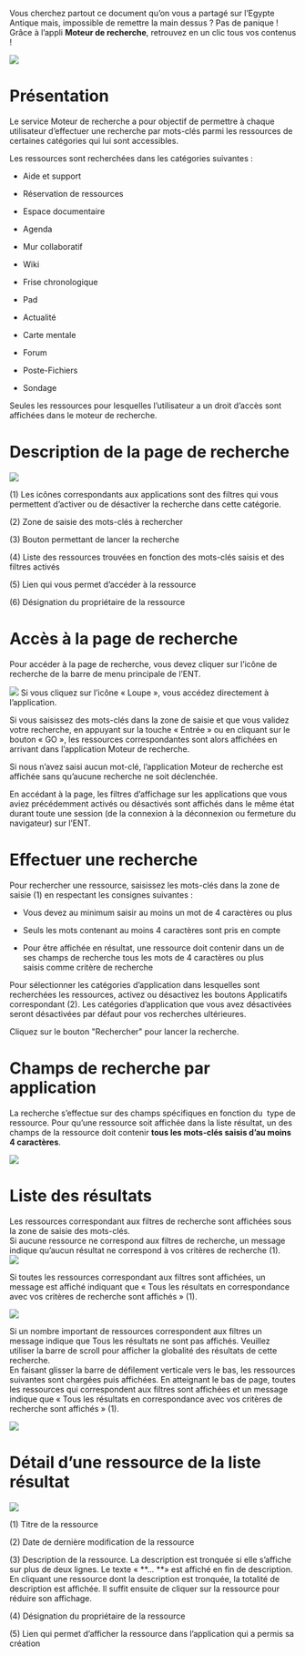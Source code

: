 Vous cherchez partout ce document qu’on vous a partagé sur l’Egypte Antique mais, impossible de remettre la main dessus ? Pas de panique ! Grâce à l’appli **Moteur de recherche**, retrouvez en un clic tous vos contenus !

![](../../wp-content/uploads/2015/03/CC-BY-NC-SA-3.0-FR-300x105.png)

Présentation
============

Le service Moteur de recherche a pour objectif de permettre à chaque utilisateur d’effectuer une recherche par mots-clés parmi les ressources de certaines catégories qui lui sont accessibles.

Les ressources sont recherchées dans les catégories suivantes :

-   Aide et support

-   Réservation de ressources

-   Espace documentaire

-   Agenda

-   Mur collaboratif

-   Wiki

-   Frise chronologique

-   Pad

-   Actualité

-   Carte mentale

-   Forum

-   Poste-Fichiers

-   Sondage

Seules les ressources pour lesquelles l’utilisateur a un droit d’accès sont affichées dans le moteur de recherche.

Description de la page de recherche
===================================

![](../../wp-content/uploads/2016/06/Presentation001.png)

(1) Les icônes correspondants aux applications sont des filtres qui vous permettent d’activer ou de désactiver la recherche dans cette catégorie.

(2) Zone de saisie des mots-clés à rechercher

(3) Bouton permettant de lancer la recherche

(4) Liste des ressources trouvées en fonction des mots-clés saisis et des filtres activés

(5) Lien qui vous permet d’accéder à la ressource

(6) Désignation du propriétaire de la ressource

Accès à la page de recherche
============================

Pour accéder à la page de recherche, vous devez cliquer sur l’icône de recherche de la barre de menu principale de l’ENT.

![](../../wp-content/uploads/2016/06/Acces0011.png) Si vous cliquez sur l’icône « Loupe », vous accédez directement à l’application.

Si vous saisissez des mots-clés dans la zone de saisie et que vous validez votre recherche, en appuyant sur la touche « Entrée » ou en cliquant sur le bouton « GO », les ressources correspondantes sont alors affichées en arrivant dans l’application Moteur de recherche.

Si nous n’avez saisi aucun mot-clé, l’application Moteur de recherche est affichée sans qu’aucune recherche ne soit déclenchée.

En accédant à la page, les filtres d’affichage sur les applications que vous aviez précédemment activés ou désactivés sont affichés dans le même état durant toute une session (de la connexion à la déconnexion ou fermeture du navigateur) sur l’ENT.

Effectuer une recherche
=======================

Pour rechercher une ressource, saisissez les mots-clés dans la zone de saisie (1) en respectant les consignes suivantes :

-   Vous devez au minimum saisir au moins un mot de 4 caractères ou plus

-   Seuls les mots contenant au moins 4 caractères sont pris en compte

-   Pour être affichée en résultat, une ressource doit contenir dans un de ses champs de recherche tous les mots de 4 caractères ou plus saisis comme critère de recherche

Pour sélectionner les catégories d’application dans lesquelles sont recherchées les ressources, activez ou désactivez les boutons Applicatifs correspondant (2). Les catégories d’application que vous avez désactivées seront désactivées par défaut pour vos recherches ultérieures.

Cliquez sur le bouton "Rechercher" pour lancer la recherche.

Champs de recherche par application
===================================

La recherche s’effectue sur des champs spécifiques en fonction du  type de ressource. Pour qu’une ressource soit affichée dans la liste résultat, un des champs de la ressource doit contenir **tous les mots-clés saisis d’au moins 4 caractères**.

![](../../wp-content/uploads/2016/06/Tableau-filtre.png)

Liste des résultats
===================

Les ressources correspondant aux filtres de recherche sont affichées sous la zone de saisie des mots-clés.  
Si aucune ressource ne correspond aux filtres de recherche, un message indique qu’aucun résultat ne correspond à vos critères de recherche (1).  
![](../../wp-content/uploads/2016/06/Resultat001.png)

Si toutes les ressources correspondant aux filtres sont affichées, un message est affiché indiquant que « Tous les résultats en correspondance avec vos critères de recherche sont affichés » (1).

![](../../wp-content/uploads/2016/06/Resultat002.png)

Si un nombre important de ressources correspondent aux filtres un message indique que Tous les résultats ne sont pas affichés. Veuillez utiliser la barre de scroll pour afficher la globalité des résultats de cette recherche.  
En faisant glisser la barre de défilement verticale vers le bas, les ressources suivantes sont chargées puis affichées. En atteignant le bas de page, toutes les ressources qui correspondent aux filtres sont affichées et un message indique que « Tous les résultats en correspondance avec vos critères de recherche sont affichés » (1).

![](../../wp-content/uploads/2016/06/Resultat003.png)

Détail d’une ressource de la liste résultat
===========================================

![](../../wp-content/uploads/2016/06/Detail001.png)

(1) Titre de la ressource

(2) Date de dernière modification de la ressource

(3) Description de la ressource. La description est tronquée si elle s’affiche sur plus de deux lignes. Le texte « **… **» est affiché en fin de description. En cliquant une ressource dont la description est tronquée, la totalité de description est affichée. Il suffit ensuite de cliquer sur la ressource pour réduire son affichage.

(4) Désignation du propriétaire de la ressource

(5) Lien qui permet d’afficher la ressource dans l’application qui a permis sa création
